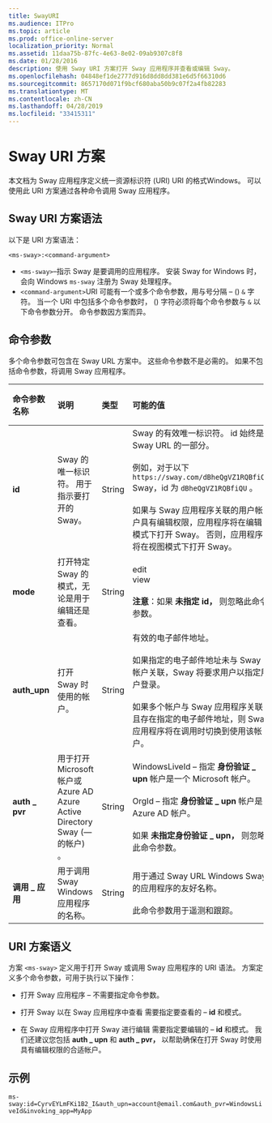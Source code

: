 ```yaml
---
title: SwayURI
ms.audience: ITPro
ms.topic: article
ms.prod: office-online-server
localization_priority: Normal
ms.assetid: 11daa75b-87fc-4e63-8e02-09ab9307c8f8
ms.date: 01/28/2016
description: 使用 Sway URI 方案打开 Sway 应用程序并查看或编辑 Sway。
ms.openlocfilehash: 04848ef1de2777d916d8dd8dd381e6d5f66310d6
ms.sourcegitcommit: 8657170d071f9bcf680aba50b9c07f2a4fb82283
ms.translationtype: MT
ms.contentlocale: zh-CN
ms.lasthandoff: 04/28/2019
ms.locfileid: "33415311"
---
```

# <a name="sway-uri-scheme"></a>Sway URI 方案

本文档为 Sway 应用程序定义统一资源标识符 (URI) URI 的格式Windows。 可以使用此 URI 方案通过各种命令调用 Sway 应用程序。

## <a name="sway-uri-scheme-syntax"></a>Sway URI 方案语法

以下是 URI 方案语法：

`<ms-sway>:<command-argument>`

- `<ms-sway>`&ndash;指示 Sway 是要调用的应用程序。 安装 Sway for Windows 时，会向 Windows `ms-sway` 注册为 Sway 处理程序。
- `<command-argument>`URI 可能有一个或多个命令参数，用与号分隔 &ndash; () `&` 字符。 当一个 URI 中包括多个命令参数时， () 字符必须将每个命令参数与 `&` 以下命令参数分开。 命令参数因方案而异。 

## <a name="command-arguments"></a>命令参数

多个命令参数可包含在 Sway URL 方案中。 这些命令参数不是必需的。 如果不包括命令参数，将调用 Sway 应用程序。

|命令参数名称|说明|类型|可能的值|是否必需？|
|:-----|:-----|:-----|:-----|:-----|
|**id**|Sway 的唯一标识符。 用于指示要打开的 Sway。|String|Sway 的有效唯一标识符。 id 始终是 Sway URL 的一部分。<br/><br/>例如，对于以下 `https://sway.com/dBheQgVZ1RQBfiQU` Sway，id 为 `dBheQgVZ1RQBfiQU` 。<br/><br/>如果与 Sway 应用程序关联的用户帐户具有编辑权限，应用程序将在编辑模式下打开 Sway。 否则，应用程序将在视图模式下打开 Sway。|否|
|**mode**|打开特定 Sway 的模式，无论是用于编辑还是查看。|String|edit<br/>view<br/><br/>**注意**：如果 **未指定 id，** 则忽略此命令参数。|否|
|**auth_upn**|打开 Sway 时使用的帐户。|String|有效的电子邮件地址。<br/><br/>如果指定的电子邮件地址未与 Sway 帐户关联，Sway 将要求用户以指定用户登录。<br/><br/>如果多个帐户与 Sway 应用程序关联且存在指定的电子邮件地址，则 Sway 应用程序将在调用时切换到使用该帐户。|否|
|**auth \_ pvr**|用于打开 Microsoft 帐户或 Azure AD Azure Active Directory Sway (&mdash; 的帐户) 。|String|WindowsLiveId – 指定 **身份验证 \_ upn** 帐户是一个 Microsoft 帐户。<br/><br/>OrgId – 指定 **身份验证 \_ upn** 帐户是 Azure AD 帐户。<br/><br/>如果 **未指定身份验证 \_ upn，** 则忽略此命令参数。|否|
|**调用 \_ 应用**|用于调用 Sway Windows应用程序的名称。|String|用于通过 Sway URL Windows Sway 的应用程序的友好名称。<br/><br/>此命令参数用于遥测和跟踪。|否|

## <a name="uri-scheme-semantics"></a>URI 方案语义

方案 `<ms-sway>` 定义用于打开 Sway 或调用 Sway 应用程序的 URI 语法。 方案定义多个命令参数，可用于执行以下操作： 

- 打开 Sway 应用程序 &ndash; 不需要指定命令参数。 

- 打开 Sway 以在 Sway 应用程序中查看 需要指定要查看的 &ndash; **id** 和模式。 

- 在 Sway 应用程序中打开 Sway 进行编辑 需要指定要编辑的 &ndash; **id** 和模式。 我们还建议您包括 **auth \_ upn** 和 **auth \_ pvr，** 以帮助确保在打开 Sway 时使用具有编辑权限的合适帐户。  

## <a name="example"></a>示例

`ms-sway:id=CyrvEYLmFKi1B2_I&auth_upn=account@email.com&auth_pvr=WindowsLiveId&invoking_app=MyApp` 


